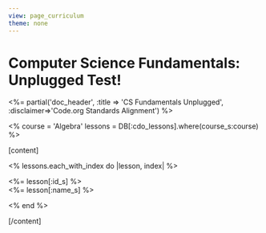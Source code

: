 ```yaml
---
view: page_curriculum
theme: none
---
```


# Computer Science Fundamentals: Unplugged Test!

<%= partial('doc_header', :title => 'CS Fundamentals Unplugged', :disclaimer=>'Code.org Standards Alignment') %>


<%
course = 'Algebra'
lessons = DB[:cdo_lessons].where(course_s:course)
%>

[content]

<% lessons.each_with_index do |lesson, index| %>

  <%= lesson[:id_s] %>
  <br/>
  <%= lesson[:name_s] %>
  <link rel="stylesheet" type="text/css" href="../morestyle.css"/>

<% end %>

[/content]
